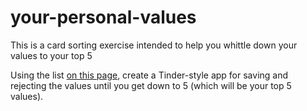 # your-personal-values
This is a card sorting exercise intended to help you whittle down your values to your top 5

Using the list [on this page](https://brenebrown.com/resources/dare-to-lead-list-of-values/), create a Tinder-style app for saving and rejecting the values until you get down to 5 (which will be your top 5 values).
